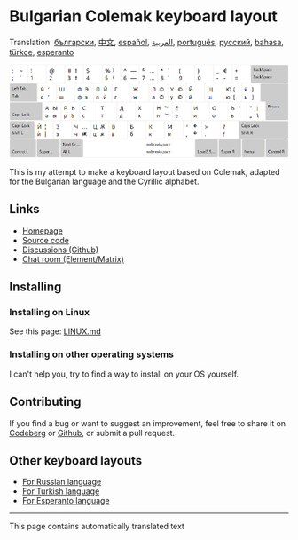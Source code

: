 # Bulgarian Colemak keyboard layout

Translation: [български](README.bg.md), [中文](README.zh-CN.md), [español](README.es.md), [العربية](README.ar.md), [português](README.pt.md), [русский](README.ru.md), [bahasa](README.id.md), [türkçe](README.tr.md), [esperanto](README.eo.md)

![Preview the Bulgarian Colemak](./media/preview.png)

This is my attempt to make a keyboard layout based on Colemak, adapted for the Bulgarian language and the Cyrillic alphabet.

## Links

* [Homepage](https://salif.github.io/colemak-bg/)
* [Source code](https://codeberg.org/salif/colemak-bg)
* [Discussions (Github)](https://github.com/salif/colemak-bg/discussions)
* [Chat room (Element/Matrix)](https://matrix.to/#/#salif-colemak:mozilla.org)

## Installing

### Installing on Linux

See this page: [LINUX.md](./LINUX.md)

### Installing on other operating systems

I can't help you, try to find a way to install on your OS yourself.

## Contributing

If you find a bug or want to suggest an improvement, feel free to share it on [Codeberg] or [Github], or submit a pull request.

[Github]: https://github.com/salif/colemak-bg/discussions
[Codeberg]: https://codeberg.org/salif/colemak-bg/issues

## Other keyboard layouts

* [For Russian language](https://salif.github.io/colemak-ru/)
* [For Turkish language](https://salif.github.io/colemak-tr/)
* [For Esperanto language](https://salif.github.io/colemak-eo/)

---

This page contains automatically translated text
